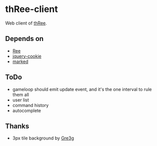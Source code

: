 thRee-client
============

Web client of [thRee](https://github.com/caasi/thRee).

Depends on
----------

*   [Ree](https://github.com/caasi/Ree)
*   [jquery-cookie](https://github.com/carhartl/jquery-cookie/)
*   [marked](https://github.com/chjj/marked/)

ToDo
----

*   gameloop should emit update event, and it's the one interval to rule them all
*   user list
*   command history
*   autocomplete

Thanks
------

*   3px tile background by [Gre3g](http://gre3g.livejournal.com/)
